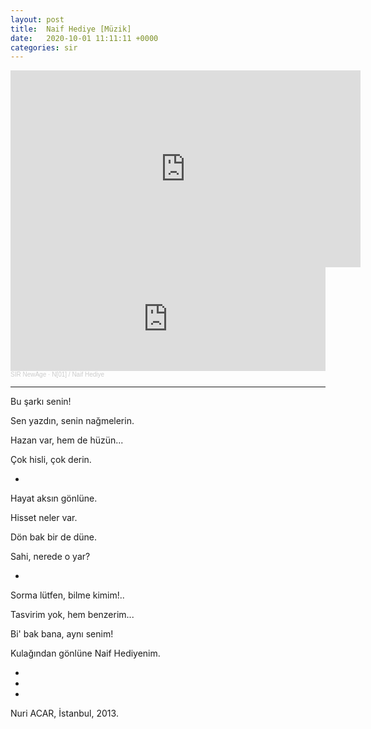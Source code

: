 ```yaml
---
layout: post
title:  Naif Hediye [Müzik]
date:   2020-10-01 11:11:11 +0000
categories: sir
---
```


<iframe width="560" height="315"
src="https://www.youtube.com/embed/w3YR7MvYzoM" frameborder="0"
allow="accelerometer; autoplay; clipboard-write; encrypted-media; gyroscope;
picture-in-picture" allowfullscreen></iframe>

<iframe width="100%" height="166" scrolling="no" frameborder="no" allow="autoplay" src="https://w.soundcloud.com/player/?url=https%3A//api.soundcloud.com/tracks/937688332&color=%23ff5500&auto_play=false&hide_related=false&show_comments=true&show_user=true&show_reposts=false&show_teaser=true"></iframe><div style="font-size: 10px; color: #cccccc;line-break: anywhere;word-break: normal;overflow: hidden;white-space: nowrap;text-overflow: ellipsis; font-family: Interstate,Lucida Grande,Lucida Sans Unicode,Lucida Sans,Garuda,Verdana,Tahoma,sans-serif;font-weight: 100;"><a href="https://soundcloud.com/sirnewage" title="SIR NewAge" target="_blank" style="color: #cccccc; text-decoration: none;">SIR NewAge</a> · <a href="https://soundcloud.com/sirnewage/naif-hediye" title="N[01] / Naif Hediye" target="_blank" style="color: #cccccc; text-decoration: none;">N[01] / Naif Hediye</a></div>

---

Bu şarkı senin!

Sen yazdın, senin nağmelerin.

Hazan var, hem de hüzün...

Çok hisli, çok derin.

+

Hayat aksın gönlüne.

Hisset neler var.

Dön bak bir de düne.

Sahi, nerede o yar?

+

Sorma lütfen, bilme kimim!..

Tasvirim yok, hem benzerim...

Bi' bak bana, aynı senim!

Kulağından gönlüne Naif Hediyenim.

+
+
+

Nuri ACAR, İstanbul, 2013.
